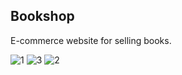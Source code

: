 <h2>Bookshop</h2>
<p>E-commerce website for selling books.</p>

![1](https://user-images.githubusercontent.com/34764703/148556135-e176b65f-18d2-4180-8bd4-c0678add5b8a.JPG)
![3](https://user-images.githubusercontent.com/34764703/148556157-f1bde5cf-a696-4c91-857f-9eae82953f8a.JPG)
![2](https://user-images.githubusercontent.com/34764703/148556165-f41b59a5-eaec-45f2-bf41-142ca3843a9a.JPG)
